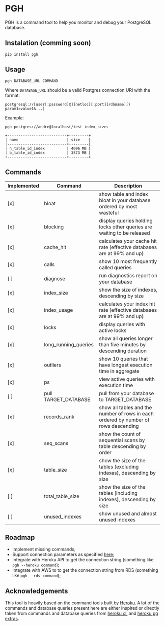 # PGH

PGH is a command tool to help you monitor and debug your PostgreSQL database.

## Instalation (comming soon)

```
pip install pgh
```

## Usage

```
pgh DATABASE_URL COMMAND
```

Where `DATABASE_URL` should be a valid Postgres connection URI with the format:

```
postgresql://[user[:password]@][netloc][:port][/dbname][?param1=value1&...]
```

Example:

```
pgh postgres://andre@localhost/test index_sizes

+---------------------------+---------+
| name                      | size    |
|---------------------------+---------|
| h_table_id_index          | 4096 MB |
| b_table_id_index          | 3873 MB |
+---------------------------+---------+
```

## Commands

| Implemented | Command | Description |
| --- | --- | --- |
| [x] | bloat | show table and index bloat in your database ordered by most wasteful |
| [x] | blocking | display queries holding locks other queries are waiting to be released |
| [x] | cache\_hit | calculates your cache hit rate (effective databases are at 99% and up) |
| [x] | calls | show 10 most frequently called queries |
| [ ] | diagnose | run diagnostics report on your database |
| [x] | index\_size | show the size of indexes, descending by size |
| [x] | index\_usage | calculates your index hit rate (effective databases are at 99% and up) |
| [x] | locks | display queries with active locks |
| [x] | long\_running\_queries | show all queries longer than five minutes by descending duration |
| [x] | outliers | show 10 queries that have longest execution time in aggregate |
| [x] | ps | view active queries with execution time |
| [ ] | pull TARGET_DATABASE | pull from your database to TARGET_DATABASE |
| [x] | records\_rank | show all tables and the number of rows in each ordered by number of rows descending |
| [x] | seq\_scans | show the count of sequential scans by table descending by order |
| [x] | table\_size | show the size of the tables (excluding indexes), descending by size |
| [ ] | total\_table\_size | show the size of the tables (including indexes), descending by size |
| [ ] | unused_indexes | show unused and almost unused indexes |

## Roadmap

- Implement missing commands;
- Support connection parameters as specified [here](http://www.postgresql.org/docs/current/static/libpq-connect.html#LIBPQ-PARAMKEYWORDS);
- Integrate with Heroku API to get the connection string (something like `pgh --heroku command`);
- Integrate with AWS to to get the connection string from RDS (something like `pgh --rds command`);

## Acknowledgements

This tool is heavily based on the command tools built by [Heroku](http://heroku.com/). A lot of the commands and database queries present here are either inspired or directly taken from commands and database queries from [heroku cli](https://github.com/heroku/heroku) and [heroku pg extras](https://github.com/heroku/heroku-pg-extras).
